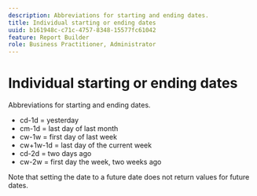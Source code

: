 ```yaml
---
description: Abbreviations for starting and ending dates.
title: Individual starting or ending dates
uuid: b161948c-c71c-4757-8348-15577fc61042
feature: Report Builder
role: Business Practitioner, Administrator
---
```


# Individual starting or ending dates

Abbreviations for starting and ending dates.

* cd-1d = yesterday 
* cm-1d = last day of last month 
* cw-1w = first day of last week 
* cw+1w-1d = last day of the current week 
* cd-2d = two days ago 
* cw-2w = first day the week, two weeks ago

Note that setting the date to a future date does not return values for future dates.
